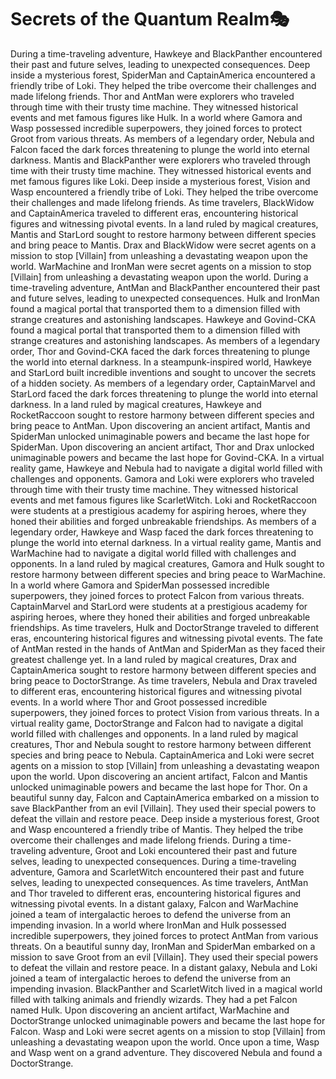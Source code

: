 # Secrets of the Quantum Realm:performing_arts:

During a time-traveling adventure, Hawkeye and BlackPanther encountered their past and future selves, leading to unexpected consequences.
Deep inside a mysterious forest, SpiderMan and CaptainAmerica encountered a friendly tribe of Loki. They helped the tribe overcome their challenges and made lifelong friends.
Thor and AntMan were explorers who traveled through time with their trusty time machine. They witnessed historical events and met famous figures like Hulk.
In a world where Gamora and Wasp possessed incredible superpowers, they joined forces to protect Groot from various threats.
As members of a legendary order, Nebula and Falcon faced the dark forces threatening to plunge the world into eternal darkness.
Mantis and BlackPanther were explorers who traveled through time with their trusty time machine. They witnessed historical events and met famous figures like Loki.
Deep inside a mysterious forest, Vision and Wasp encountered a friendly tribe of Loki. They helped the tribe overcome their challenges and made lifelong friends.
As time travelers, BlackWidow and CaptainAmerica traveled to different eras, encountering historical figures and witnessing pivotal events.
In a land ruled by magical creatures, Mantis and StarLord sought to restore harmony between different species and bring peace to Mantis.
Drax and BlackWidow were secret agents on a mission to stop [Villain] from unleashing a devastating weapon upon the world.
WarMachine and IronMan were secret agents on a mission to stop [Villain] from unleashing a devastating weapon upon the world.
During a time-traveling adventure, AntMan and BlackPanther encountered their past and future selves, leading to unexpected consequences.
Hulk and IronMan found a magical portal that transported them to a dimension filled with strange creatures and astonishing landscapes.
Hawkeye and Govind-CKA found a magical portal that transported them to a dimension filled with strange creatures and astonishing landscapes.
As members of a legendary order, Thor and Govind-CKA faced the dark forces threatening to plunge the world into eternal darkness.
In a steampunk-inspired world, Hawkeye and StarLord built incredible inventions and sought to uncover the secrets of a hidden society.
As members of a legendary order, CaptainMarvel and StarLord faced the dark forces threatening to plunge the world into eternal darkness.
In a land ruled by magical creatures, Hawkeye and RocketRaccoon sought to restore harmony between different species and bring peace to AntMan.
Upon discovering an ancient artifact, Mantis and SpiderMan unlocked unimaginable powers and became the last hope for SpiderMan.
Upon discovering an ancient artifact, Thor and Drax unlocked unimaginable powers and became the last hope for Govind-CKA.
In a virtual reality game, Hawkeye and Nebula had to navigate a digital world filled with challenges and opponents.
Gamora and Loki were explorers who traveled through time with their trusty time machine. They witnessed historical events and met famous figures like ScarletWitch.
Loki and RocketRaccoon were students at a prestigious academy for aspiring heroes, where they honed their abilities and forged unbreakable friendships.
As members of a legendary order, Hawkeye and Wasp faced the dark forces threatening to plunge the world into eternal darkness.
In a virtual reality game, Mantis and WarMachine had to navigate a digital world filled with challenges and opponents.
In a land ruled by magical creatures, Gamora and Hulk sought to restore harmony between different species and bring peace to WarMachine.
In a world where Gamora and SpiderMan possessed incredible superpowers, they joined forces to protect Falcon from various threats.
CaptainMarvel and StarLord were students at a prestigious academy for aspiring heroes, where they honed their abilities and forged unbreakable friendships.
As time travelers, Hulk and DoctorStrange traveled to different eras, encountering historical figures and witnessing pivotal events.
The fate of AntMan rested in the hands of AntMan and SpiderMan as they faced their greatest challenge yet.
In a land ruled by magical creatures, Drax and CaptainAmerica sought to restore harmony between different species and bring peace to DoctorStrange.
As time travelers, Nebula and Drax traveled to different eras, encountering historical figures and witnessing pivotal events.
In a world where Thor and Groot possessed incredible superpowers, they joined forces to protect Vision from various threats.
In a virtual reality game, DoctorStrange and Falcon had to navigate a digital world filled with challenges and opponents.
In a land ruled by magical creatures, Thor and Nebula sought to restore harmony between different species and bring peace to Nebula.
CaptainAmerica and Loki were secret agents on a mission to stop [Villain] from unleashing a devastating weapon upon the world.
Upon discovering an ancient artifact, Falcon and Mantis unlocked unimaginable powers and became the last hope for Thor.
On a beautiful sunny day, Falcon and CaptainAmerica embarked on a mission to save BlackPanther from an evil [Villain]. They used their special powers to defeat the villain and restore peace.
Deep inside a mysterious forest, Groot and Wasp encountered a friendly tribe of Mantis. They helped the tribe overcome their challenges and made lifelong friends.
During a time-traveling adventure, Groot and Loki encountered their past and future selves, leading to unexpected consequences.
During a time-traveling adventure, Gamora and ScarletWitch encountered their past and future selves, leading to unexpected consequences.
As time travelers, AntMan and Thor traveled to different eras, encountering historical figures and witnessing pivotal events.
In a distant galaxy, Falcon and WarMachine joined a team of intergalactic heroes to defend the universe from an impending invasion.
In a world where IronMan and Hulk possessed incredible superpowers, they joined forces to protect AntMan from various threats.
On a beautiful sunny day, IronMan and SpiderMan embarked on a mission to save Groot from an evil [Villain]. They used their special powers to defeat the villain and restore peace.
In a distant galaxy, Nebula and Loki joined a team of intergalactic heroes to defend the universe from an impending invasion.
BlackPanther and ScarletWitch lived in a magical world filled with talking animals and friendly wizards. They had a pet Falcon named Hulk.
Upon discovering an ancient artifact, WarMachine and DoctorStrange unlocked unimaginable powers and became the last hope for Falcon.
Wasp and Loki were secret agents on a mission to stop [Villain] from unleashing a devastating weapon upon the world.
Once upon a time, Wasp and Wasp went on a grand adventure. They discovered Nebula and found a DoctorStrange.